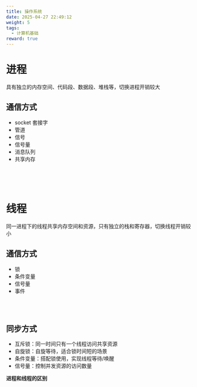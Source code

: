 ```yaml
---
title: 操作系统
date: 2025-04-27 22:49:12
weight: 5
tags:
  - 计算机基础
reward: true
---
```


# 进程

具有独立的内存空间、代码段、数据段、堆栈等，切换进程开销较大

## 通信方式

- socket 套接字
- 管道
- 信号
- 信号量
- 消息队列
- 共享内存

<br>

<br>

<br>

# 线程

同一进程下的线程共享内存空间和资源，只有独立的栈和寄存器，切换线程开销较小

## 通信方式

- 锁
- 条件变量
- 信号量
- 事件

<br>

<br>

## 同步方式

- 互斥锁：同一时间只有一个线程访问共享资源
- 自旋锁：自旋等待，适合锁时间短的场景
- 条件变量：搭配锁使用，实现线程等待/唤醒
- 信号量：控制并发资源的访问数量



**进程和线程的区别**























































